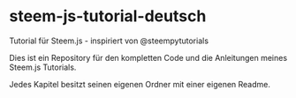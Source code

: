 # steem-js-tutorial-deutsch
Tutorial für Steem.js - inspiriert von @steempytutorials

Dies ist ein Repository für den kompletten Code und die Anleitungen meines Steem.js Tutorials.

Jedes Kapitel besitzt seinen eigenen Ordner mit einer eigenen Readme.
